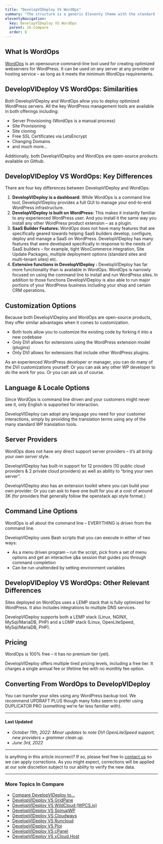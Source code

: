 ```yaml
---
title: "DevelopVIDeploy VS WordOps"
summary: "The structure is a generic Eleventy theme with the standard folder and file names."
eleventyNavigation:
  key: DevelopVIDeploy VS WordOps
  parent: 16-Compare
  order: 8
---
```


## What Is WordOps

[WordOps](https://web.archive.org/web/20240304160121/https://wordops.net/) is an opensource command-line tool used for creating optimized webservers for WordPress. It can be used on any server at any provider or hosting service – as long as it meets the minimum WordOps requirements.

## DevelopVIDeploy VS WordOps: Similarities

Both DevelopVIDeploy and WordOps allow you to deploy optimized WordPress servers. All the key WordPress management tools are available in both offerings including:

*   Server Provisioning (WordOps is a manual process)
*   Site Provisioning
*   Site cloning
*   Free SSL Certificates via LetsEncrypt
*   Changing Domains
*   and much more…

Additionally, both DevelopVIDeploy and WordOps are open-source products available on Github.

## DevelopVIDeploy VS WordOps: Key Differences

There are four key differences between DevelopVIDeploy and WordOps:

1.  **DevelopVIDeploy is a dashboard:** While WordOps is a command line tool, DevelopVIDeploy provides a full GUI to manage your end-to-end WordPress infrastructure.
2.  **DevelopVIDeploy is built on WordPress:** This makes it instantly familiar to any experienced WordPress user. And you install it the same way you install any other WordPress product extension – as a plugin.
3.  **SaaS Builder Features:** WordOps does not have many features that are specifically geared towards helping SaaS builders develop, configure, deploy and manage a SaaS on WordPress. DevelopVIDeploy has many features that were developed specifically in response to the needs of SaaS builders – for example, tight WooCommerce integration, Site Update Packages, multiple deployment options (standard sites and multi-tenant sites) etc.
4.  **Extensive functions in DevelopVIDeploy :** DevelopVIDeploy has far more functionality than is available in WordOps. WordOps is narrowly focused on using the command line to install and run WordPress sites. In addition to those functions DevelopVIDeploy is also able to run major portions of your WordPress business including your shop and certain CRM operations.

## Customization Options

Because both DevelopVIDeploy and WordOps are open-source products, they offer similar advantages when it comes to customization.

*   Both tools allow you to customize the existing code by forking it into a new codebase
*   Only DVI allows for extensions using the WordPress extension model (plugins)
*   Only DVI allows for extensions that include other WordPress plugins.

As an experienced WordPress developer or manager, you can do many of the DVI customizations yourself. Or you can ask any other WP developer to do the work for you. Or you can ask us of course.

## Language & Locale Options

Since WordOps is command line driven and your customers might never see it, only English is supported for interaction.

DevelopVIDeploy can adopt any language you need for your customer interactions, simply by providing the translation terms using any of the many standard WP translation tools.

## Server Providers

WordOps does not have any direct support server providers – it’s all _bring your own server_ style.

DevelopVIDeploy has built-in support for 12 providers (10 public cloud providers & 2 private cloud providers) as well as ability to “bring your own server”.

DevelopVIDeploy also has an extension toolkit where you can build your own provider. Or you can ask to have one built for you at a cost of around 3K (for providers that generally follow the openstack api style format.)

## Command Line Options

WordOps is all about the command line – EVERYTHING is driven from the command line.

DevelopVIDeploy uses Bash scripts that you can execute in either of two ways:

*   As a menu driven program – run the script, pick from a set of menu options and get an interactive q&a session that guides you through command completion
*   Can be run unattended by setting environment variables

## DevelopVIDeploy VS WordOps: Other Relevant Differences

Sites deployed on WordOps uses a LEMP stack that is fully optimized for WordPress. It also includes integrations to multiple DNS services.

DevelopVIDeploy supports both a LEMP stack (Linux, NGINX, MySql/MariaDB, PHP) and a LOMP stack (Linux, OpenLiteSpeed, MySql/MariaDB, PHP).

## Pricing

WordOps is 100% free – it has no premium tier (yet).

DevelopVIDeploy offers multiple tired pricing levels, including a free tier. It charges a single annual fee or lifetime fee with no monthly fee option.

## Converting From WordOps to DevelopVIDeploy

You can transfer your sites using any WordPress backup tool. We recommend UPDRAFT PLUS though many folks seem to prefer using DUPLICATOR PRO (something we’re far less familiar with).

- - -

#### Last Updated

*   _October 11th, 2022: Minor updates to note DVI OpenLiteSpeed support, new providers + grammer clean up._
*   _June 3rd, 2022_

- - -

Is anything in this article incorrect? If so, please feel free to [contact us](https://web.archive.org/web/20240304160121/https://wpclouddeploy.com/cl/contact-us/) so we can apply corrections. As you might expect, corrections will be applied at our sole discretion subject to our ability to verify the new data.

- - -

### More Topics In Compare

*   [Compare DevelopVIDeploy to...](https://web.archive.org/web/20240304160121/https://wpclouddeploy.com/documentation/compare-wpclouddeploy-to/)
*   [DevelopVIDeploy VS GridPane](https://web.archive.org/web/20240304160121/https://wpclouddeploy.com/documentation/compare-wpclouddeploy-to/wpclouddeploy-vs-gridpane/)
*   [DevelopVIDeploy VS WildCloud (WPCS.io)](https://web.archive.org/web/20240304160121/https://wpclouddeploy.com/documentation/compare-wpclouddeploy-to/wpclouddeploy-vs-wildcloud/)
*   [DevelopVIDeploy VS SpinupWP](https://web.archive.org/web/20240304160121/https://wpclouddeploy.com/documentation/compare-wpclouddeploy-to/wpclouddeploy-vs-spinupwp/)
*   [DevelopVIDeploy VS Cloudways](https://web.archive.org/web/20240304160121/https://wpclouddeploy.com/documentation/compare-wpclouddeploy-to/wpclouddeploy-vs-cloudways/)
*   [DevelopVIDeploy VS Runcloud](https://web.archive.org/web/20240304160121/https://wpclouddeploy.com/documentation/compare-wpclouddeploy-to/wpclouddeploy-vs-runcloud/)
*   [DevelopVIDeploy VS Ploi](https://web.archive.org/web/20240304160121/https://wpclouddeploy.com/documentation/compare-wpclouddeploy-to/wpclouddeploy-vs-ploi/)
*   [DevelopVIDeploy VS cPanel](https://web.archive.org/web/20240304160121/https://wpclouddeploy.com/documentation/compare-wpclouddeploy-to/wpclouddeploy-vs-cpanel/)
*   [DevelopVIDeploy VS xCloud.Host](https://web.archive.org/web/20240304160121/https://wpclouddeploy.com/documentation/compare-wpclouddeploy-to/wpclouddeploy-vs-xcloud-host/)

